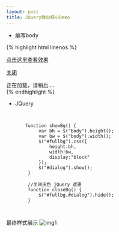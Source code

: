 ```yaml
---
layout: post
title: JQuery弹出框小Demo
---
```


* 编写body

{% highlight html linenos %}
<body>
	<div id="main">
		<a href="javascript:showBg();">点击这里查看效果</a> 
		<div id="fullbg">
	</div> 
	<div id="dialog"> 
		<p class="close"><a href="#" onclick="closeBg();">关闭</a></p> 
		<div>正在加载，请稍后....</div> 
	</div> 

</body>
{% endhighlight %}

* JQuery

<pre>
    <code class="javascript">
       
       function showBg() { 
       		var bh = $("body").height(); 
       		var bw = $("body").width(); 
       		$("#fullbg").css({ 
       			height:bh, 
       			width:bw, 
       			display:"block" 
       		}); 
       		$("#dialog").show(); 
       	} 
       	
       	//关闭灰色 jQuery 遮罩 
       	function closeBg() { 
       		$("#fullbg,#dialog").hide(); 
       	} 
       
    </code>
</pre>

最终样式展示
![img1](http://wx4.sinaimg.cn/mw690/0066vfZIgy1fikeu9z4mrj30gw0gwaa2.jpg)